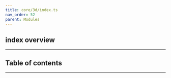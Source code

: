 ```yaml
---
title: core/3d/index.ts
nav_order: 52
parent: Modules
---
```


## index overview

---

<h2 class="text-delta">Table of contents</h2>

---
